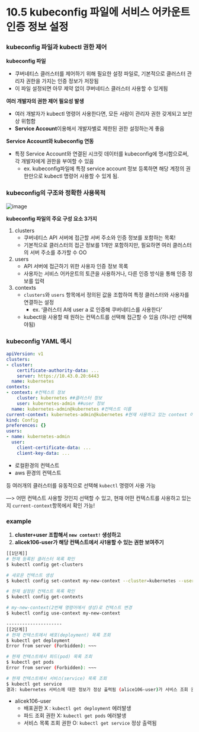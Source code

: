 # 10.5 kubeconfig 파일에 서비스 어카운트 인증 정보 설정

### kubeconfig 파일과 kubectl 권한 제어

**kubeconfig 파일**

- 쿠버네티스 클러스터를 제어하기 위해 필요한 설정 파일로, 기본적으로 클러스터 관리자 권한을 가지는 인증 정보가 저장됨
- 이 파일 설정되면 아무 제약 없이 쿠버네티스 클러스터 사용할 수 있게됨

**여러 개발자의 권한 제어 필요성 발생**

- 여러 개발자가 kubectl 명령어 사용한다면, 모든 사람이 관리자 권한 갖게되고 보안상 위험함
- **Service Account**이용해서 개발자별로 제한된 권한 설정하는게 좋음

**Service Account와 kubeconfig 연동**

- 특정 Service Account와 연결된 시크릿 데이터를 kubeconfig에 명시함으로써, 각 개발자에게 권한을 부여할 수 있음
    - ex. kubeconfig파일에 특정 service account 정보 등록하면 해당 계정의 권한만으로 kubectl 명령어 사용할 수 있게 됨.

### kubeconfig의 구조와 정확한 사용목적

![image](https://github.com/user-attachments/assets/65c7963d-c951-4ff0-bdcf-38a6cf50a7e1)


**kubeconfig 파일의 주요 구성 요소 3가지**

1. clusters
    - 쿠버네티스 API 서버에 접근할 서버 주소와 인증 정보를 포함하는 목록!
    - 기본적으로 클러스터의 접근 정보를 1개만 포함하지만, 필요하면 여러 클러스터의 서버 주소를 추가할 수 OO
2. users
    - API 서버에 접근하기 위한 사용자 인증 정보 목록
    - 사용자는 서비스 어카운트의 토큰을 사용하거나, 다른 인증 방식을 통해 인증 정보를 입력
3. contexts
    - `clusters`와 `users` 항목에서 정의된 값을 조합하여 특정 클러스터와 사용자를 연결하는 설정
        - ex. ‘클러스터 A에 user a 로 인증해 쿠버네티스를 사용한다’
    - kubectl을 사용할 때 원하는 컨텍스트를 선택해 접근할 수 있음 (하나만 선택해야됨)

### kubeconfig YAML  예시

```yaml
apiVersion: v1
clusters:
- cluster:
    certificate-authority-data: ...
    server: https://10.43.0.20:6443
  name: kubernetes
contexts:
- context: #컨텍스트 정보
    cluster: kubernetes ##클러스터 정보
    user: kubernetes-admin ##user 정보
  name: kubernetes-admin@kubernetes #컨텍스트 이름
current-context: kubernetes-admin@kubernetes #현재 사용하고 있는 context 이름
kind: Config
preferences: {}
users:
- name: kubernetes-admin
  user:
    client-certificate-data: ...
    client-key-data: ...

```

- 로컬환경의 컨텍스트
- aws 환경의 컨텍스트

등 여러개의 클러스터를 유동적으로 선택해 `kubectl` 명령어 사용 가능

—> 어떤 컨텍스트 사용할 것인지 선택할 수 있고, 현재 어떤 컨텍스트를 사용하고 있는지 `current-context`항목에서 확인 가능! 

### example

1. **cluster+user 조합해서 `new context!` 생성하고**
2. **alicek106-user가 해당 컨텍스트에서 사1용할 수 있는 권한 보여주기**

```bash
[[1단계]]
# 현재 등록된 클러스터 목록 확인
$ kubectl config get-clusters

# 새로운 컨텍스트 생성
$ kubectl config set-context my-new-context --cluster=kubernetes --user=alicek106-user

# 현재 설정된 컨텍스트 목록 확인
$ kubectl config get-contexts

# my-new-context(2번째 명령어에서 생성)로 컨텍스트 변경
$ kubectl config use-context my-new-context

---------------------
[[2단계]]
# 현재 컨텍스트에서 배포(deployment) 목록 조회
$ kubectl get deployment
Error from server (Forbidden): ~~~

# 현재 컨텍스트에서 파드(pod) 목록 조회
$ kubectl get pods
Error from server (Forbidden): ~~~

# 현재 컨텍스트에서 서비스(service) 목록 조회
$ kubectl get service
결과: kubernetes 서비스에 대한 정보가 정상 출력됨 (alice106-user)가 서비스 조회 권한 가지고 있기 때문임
```

- alicek106-user
    - 배포권한 X : `kubectl get deployment` 에러발생
    - 파드 조회 권한 X: `kubectl get pods` 에러발생
    - 서비스 목록 조회 권한 O: `kubectl get service` 정상 출력됨
